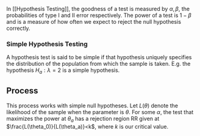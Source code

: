 In [[Hypothesis Testing]], the goodness of a test is measured by $\alpha,\beta$, the probabilities of type I and II error respectively. The power of a test is $1-\beta$ and is a measure of how often we expect to reject the null hypothesis correctly.
### Simple Hypothesis Testing
A hypothesis test is said to be simple if that hypothesis uniquely specifies the distribution of the population from which the sample is taken. E.g. the hypothesis $H_a: \lambda=2$ is a simple hypothesis.
## Process
This process works with simple null hypotheses. Let $L(\theta)$ denote the likelihood of the sample when the parameter is $\theta$.
For some $\alpha$, the test that maximizes the power at $\theta_a$ has a rejection region RR given at $\frac{L(\theta_0)}{L(\theta_a)}<k$, where $k$ is our critical value.